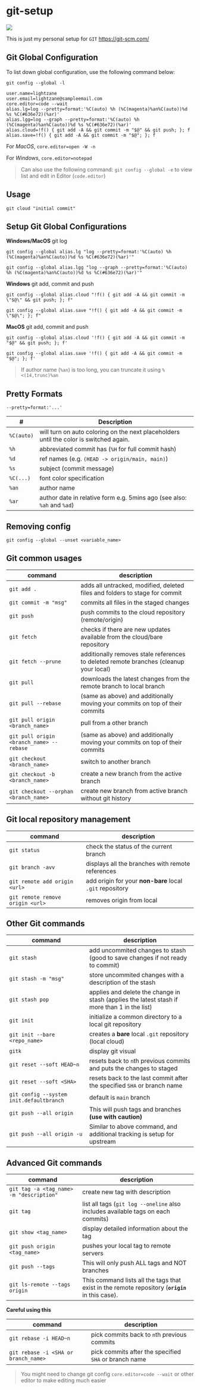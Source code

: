 # git-setup

![](https://img.shields.io/badge/git-version%202.36.0.windows.1-red)

This is just my personal setup for `GIT` https://git-scm.com/

## Git Global Configuration

To list down global configuration, use the following command below:

```
git config --global -l
```

```
user.name=lightzane
user.email=lightzane@sampleemail.com
core.editor=code --wait
alias.lg=log --pretty=format:'%C(auto) %h (%C(magenta)%an%C(auto))%d %s %C(#636e72)(%ar)'
alias.lgg=log --graph --pretty=format:'%C(auto) %h (%C(magenta)%an%C(auto))%d %s %C(#636e72)(%ar)'
alias.cloud=!f() { git add -A && git commit -m "$@" && git push; }; f
alias.save=!f() { git add -A && git commit -m "$@"; }; f
```

For _MacOS_, `core.editor=open -W -n`

For _Windows_, `core.editor=notepad`

> Can also use the following command: `git config --global -e` to view list and edit in Editor (`code.editor`)

## Usage

```
git cloud "initial commit"
```

## Setup Git Global Configurations

**Windows/MacOS** git log

```
git config --global alias.lg "log --pretty=format:'%C(auto) %h (%C(magenta)%an%C(auto))%d %s %C(#636e72)(%ar)'"
```

```
git config --global alias.lgg "log --graph --pretty=format:'%C(auto) %h (%C(magenta)%an%C(auto))%d %s %C(#636e72)(%ar)'"
```

**Windows** git add, commit and push

```
git config --global alias.cloud "!f() { git add -A && git commit -m \"$@\" && git push; }; f"
```

```
git config --global alias.save "!f() { git add -A && git commit -m \"$@\"; }; f"
```

**MacOS** git add, commit and push

```
git config --global alias.cloud '!f() { git add -A && git commit -m "$@" && git push; }; f'
```

```
git config --global alias.save '!f() { git add -A && git commit -m "$@"; }; f'
```

> If author name (`%an`) is too long, you can truncate it using `%<(14,trunc)%an`

## Pretty Formats

`--pretty=format:'...'`

| #          | Description                                                                            |
| ---------- | -------------------------------------------------------------------------------------- |
| `%C(auto)` | will turn on auto coloring on the next placeholders until the color is switched again. |
| `%h`       | abbreviated commit has (`%H` for full commit hash)                                     |
| `%d`       | ref names (e.g. `(HEAD -> origin/main, main)`)                                         |
| `%s`       | subject (commit message)                                                               |
| `%C(...)`  | font color specification                                                               |
| `%an`      | author name                                                                            |
| `%ar`      | author date in relative form e.g. 5mins ago (see also: `%ah` and `%ad`)                |

## Removing config

`git config --global --unset <variable_name>`

## Git common usages

| command                                  | description                                                                           |
| ---------------------------------------- | ------------------------------------------------------------------------------------- |
| `git add .`                              | adds all untracked, modified, deleted files and folders to stage for commit           |
| `git commit -m "msg"`                    | commits all files in the staged changes                                               |
| `git push`                               | push commits to the cloud repository (remote/origin)                                  |
| `git fetch`                              | checks if there are new updates available from the cloud/bare repository              |
| `git fetch --prune`                      | additionally removes stale references to deleted remote branches (cleanup your local) |
| `git pull`                               | downloads the latest changes from the remote branch to local branch                   |
| `git pull --rebase`                      | (same as above) and additionally moving your commits on top of their commits          |
| `git pull origin <branch_name>`          | pull from a other branch                                                              |
| `git pull origin <branch_name> --rebase` | (same as above) and additionally moving your commits on top of their commits          |
| `git checkout <branch_name>`             | switch to another branch                                                              |
| `git checkout -b <branch_name>`          | create a new branch from the active branch                                            |
| `git checkout --orphan <branch_name>`    | create new branch from active branch without git history                              |

## Git local repository management

| command                          | description                                              |
| -------------------------------- | -------------------------------------------------------- |
| `git status`                     | check the status of the current branch                   |
| `git branch -avv`                | displays all the branches with remote references         |
| `git remote add origin <url>`    | add origin for your **non-bare** local `.git` repository |
| `git remote remove origin <url>` | removes origin from local                                |

## Other Git commands

| command                                  | description                                                                                  |
| ---------------------------------------- | -------------------------------------------------------------------------------------------- |
| `git stash`                              | add uncommited changes to stash (good to save changes if not ready to commit)                |
| `git stash -m "msg"`                     | store uncommited changes with a description of the stash                                     |
| `git stash pop`                          | applies and delete the change in stash (applies the latest stash if more than 1 in the list) |
| `git init`                               | initialize a common directory to a local git repository                                      |
| `git init --bare <repo_name>`            | creates a **bare** local `.git` repository (local cloud)                                     |
| `gitk`                                   | display git visual                                                                           |
| `git reset --soft HEAD~n`                | resets back to `n`th previous commits and puts the changes to staged                         |
| `git reset --soft <SHA>`                 | resets back to the last commit after the specified `SHA` or branch name                      |
| `git config --system init.defaultbranch` | default is `main` branch                                                                     |
| `git push --all origin`                  | This will push tags and branches **(use with caution)**                                      |
| `git push --all origin -u`               | Similar to above command, and additional tracking is setup for upstream                      |

## Advanced Git commands

| command                                  | description                                                                                      |
| ---------------------------------------- | ------------------------------------------------------------------------------------------------ |
| `git tag -a <tag_name> -m "description"` | create new tag with description                                                                  |
| `git tag`                                | list all tags (`git log --oneline` also includes available tags on each commits)                 |
| `git show <tag_name>`                    | display detailed information about the tag                                                       |
| `git push origin <tag_name>`             | pushes your local tag to remote servers                                                          |
| `git push --tags`                        | This will only push ALL tags and NOT branches                                                    |
| `git ls-remote --tags origin`            | This command lists all the tags that exist in the remote repository (**`origin`** in this case). |

**Careful using this**

| command                              | description                                           |
| ------------------------------------ | ----------------------------------------------------- |
| `git rebase -i HEAD~n`               | pick commits back to `n`th previous commits           |
| `git rebase -i <SHA or branch_name>` | pick commits after the specified `SHA` or branch name |

> You might need to change git config `core.editor=code --wait` or other editor to make editing much easier
